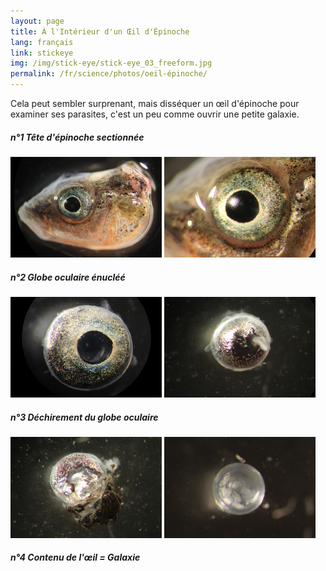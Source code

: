 ```yaml
---
layout: page
title: À l'Intérieur d'un Œil d'Épinoche
lang: français
link: stickeye
img: /img/stick-eye/stick-eye_03_freeform.jpg
permalink: /fr/science/photos/oeil-épinoche/
---
```


Cela peut sembler surprenant, mais disséquer un œil d'épinoche pour examiner ses parasites, c'est un peu comme ouvrir une petite galaxie.

<h5>n°1 Tête d'épinoche sectionnée</h5>
<img src="/img/stick-eye/stick-eye_01.jpg" style = "width: 48%;" alt="" title="tête d'épinoche sectionnée"/>
<img src="/img/stick-eye/stick-eye_02.jpg" style = "width: 48%;" alt="" title="gros plan sur un œil d'épinoche"/>


<h5>n°2 Globe oculaire énucléé</h5>
<img src="/img/stick-eye/stick-eye_03.jpg" style = "width: 48%;" alt="" title="globe oculaire face A"/>
<img src="/img/stick-eye/stick-eye_04.jpg" style = "width: 48%;" alt="" title="globe oculaire face B"/>


<h5>n°3 Déchirement du globe oculaire</h5>
<img src="/img/stick-eye/stick-eye_05.jpg" style = "width: 48%;" alt="" title="déchirement du globe oculaire"/>
<img src="/img/stick-eye/stick-eye_06.jpg" style = "width: 48%;" alt="" title="cristallin contenant des metacercariae de diplostomum"/>


<h5>n°4 Contenu de l'œil = Galaxie</h5>
<img src="/img/stick-eye/stick-eye_07.gif" style = "width: 96.5%;" alt="" title="galaxie"/>
